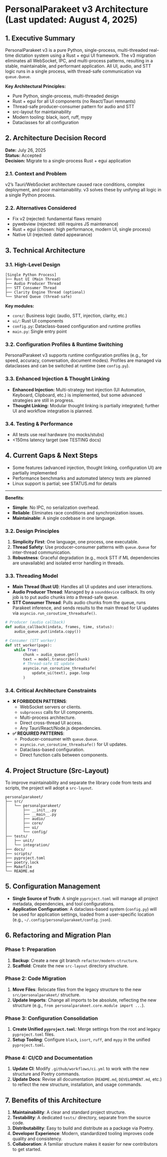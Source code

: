 
# PersonalParakeet v3 Architecture (Last updated: August 4, 2025)

## 1. Executive Summary

PersonalParakeet v3 is a pure Python, single-process, multi-threaded real-time dictation system using a Rust + egui UI framework. The v3 migration eliminates all WebSocket, IPC, and multi-process patterns, resulting in a stable, maintainable, and performant application. All UI, audio, and STT logic runs in a single process, with thread-safe communication via `queue.Queue`.

**Key Architectural Principles:**
- Pure Python, single-process, multi-threaded design
- Rust + egui for all UI components (no React/Tauri remnants)
- Thread-safe producer-consumer pattern for audio and STT
- src-layout for maintainability
- Modern tooling: black, isort, ruff, mypy
- Dataclasses for all configuration

## 2. Architecture Decision Record

**Date:** July 26, 2025  
**Status:** Accepted  
**Decision:** Migrate to a single-process Rust + egui application

### 2.1. Context and Problem
v2’s Tauri/WebSocket architecture caused race conditions, complex deployment, and poor maintainability. v3 solves these by unifying all logic in a single Python process.

### 2.2. Alternatives Considered
- Fix v2 (rejected: fundamental flaws remain)
- pywebview (rejected: still requires JS maintenance)
- Rust + egui (chosen: high performance, modern UI, single process)
- Native UI (rejected: dated appearance)

## 3. Technical Architecture

### 3.1. High-Level Design

```
[Single Python Process]
├── Rust UI (Main Thread)
├── Audio Producer Thread
├── STT Consumer Thread
├── Clarity Engine Thread (optional)
└── Shared Queue (thread-safe)
```

**Key modules:**
- `core/`: Business logic (audio, STT, injection, clarity, etc.)
- `ui/`: Rust UI components
- `config.py`: Dataclass-based configuration and runtime profiles
- `main.py`: Single entry point

### 3.2. Configuration Profiles & Runtime Switching
PersonalParakeet v3 supports runtime configuration profiles (e.g., for speed, accuracy, conversation, document modes). Profiles are managed via dataclasses and can be switched at runtime (see `config.py`).

### 3.3. Enhanced Injection & Thought Linking
- **Enhanced Injection:** Multi-strategy text injection (UI Automation, Keyboard, Clipboard, etc.) is implemented, but some advanced strategies are still in progress.
- **Thought Linking:** Modular thought linking is partially integrated; further UI and workflow integration is planned.

### 3.4. Testing & Performance
- All tests use real hardware (no mocks/stubs)
- <150ms latency target (see TESTING docs)

## 4. Current Gaps & Next Steps
- Some features (advanced injection, thought linking, configuration UI) are partially implemented
- Performance benchmarks and automated latency tests are planned
- Linux support is partial; see STATUS.md for details

---

**Benefits**:
- **Simple**: No IPC, no serialization overhead.
- **Reliable**: Eliminates race conditions and synchronization issues.
- **Maintainable**: A single codebase in one language.

### 3.2. Design Principles

1.  **Simplicity First**: One language, one process, one executable.
2.  **Thread Safety**: Use producer-consumer patterns with `queue.Queue` for inter-thread communication.
3.  **Robustness**: Graceful degradation (e.g., mock STT if ML dependencies are unavailable) and isolated error handling in threads.

### 3.3. Threading Model

-   **Main Thread (Rust UI)**: Handles all UI updates and user interactions.
-   **Audio Producer Thread**: Managed by a `sounddevice` callback. Its only job is to put audio chunks into a thread-safe queue.
-   **STT Consumer Thread**: Pulls audio chunks from the queue, runs Parakeet inference, and sends results to the main thread for UI updates via `asyncio.run_coroutine_threadsafe()`.

```python
# Producer (audio callback)
def audio_callback(indata, frames, time, status):
    audio_queue.put(indata.copy())

# Consumer (STT worker)
def stt_worker(page):
    while True:
        chunk = audio_queue.get()
        text = model.transcribe(chunk)
        # Thread-safe UI update
        asyncio.run_coroutine_threadsafe(
            update_ui(text), page.loop
        )
```

### 3.4. Critical Architecture Constraints

-   **❌ FORBIDDEN PATTERNS**:
    -   WebSocket servers or clients.
    -   `subprocess` calls for UI components.
    -   Multi-process architecture.
    -   Direct cross-thread UI access.
    -   Any Tauri/React/Node.js dependencies.
-   **✅ REQUIRED PATTERNS**:
    -   Producer-consumer with `queue.Queue`.
    -   `asyncio.run_coroutine_threadsafe()` for UI updates.
    -   Dataclass-based configuration.
    -   Direct function calls between components.

## 4. Project Structure (Src-Layout)

To improve maintainability and separate the library code from tests and scripts, the project will adopt a `src-layout`.

```
personalparakeet/
├── src/
│   └── personalparakeet/
│       ├── __init__.py
│       ├── __main__.py
│       ├── audio/
│       ├── core/
│       ├── ui/
│       └── config/
├── tests/
│   ├── unit/
│   └── integration/
├── docs/
├── scripts/
├── pyproject.toml
├── poetry.lock
├── Makefile
└── README.md
```

## 5. Configuration Management

-   **Single Source of Truth**: A single `pyproject.toml` will manage all project metadata, dependencies, and tool configurations.
-   **Application Configuration**: A dataclass-based system (`config.py`) will be used for application settings, loaded from a user-specific location (e.g., `~/.config/personalparakeet/config.json`).

## 6. Refactoring and Migration Plan

### Phase 1: Preparation
1.  **Backup**: Create a new git branch `refactor/modern-structure`.
2.  **Scaffold**: Create the new `src-layout` directory structure.

### Phase 2: Code Migration
1.  **Move Files**: Relocate files from the legacy structure to the new `src/personalparakeet/` structure.
2.  **Update Imports**: Change all imports to be absolute, reflecting the new structure (e.g., `from personalparakeet.core.module import ...`).

### Phase 3: Configuration Consolidation
1.  **Create Unified `pyproject.toml`**: Merge settings from the root and legacy `pyproject.toml` files.
2.  **Setup Tooling**: Configure `black`, `isort`, `ruff`, and `mypy` in the unified `pyproject.toml`.

### Phase 4: CI/CD and Documentation
1.  **Update CI**: Modify `.github/workflows/ci.yml` to work with the new structure and Poetry commands.
2.  **Update Docs**: Revise all documentation (`README.md`, `DEVELOPMENT.md`, etc.) to reflect the new structure, installation, and usage commands.

## 7. Benefits of this Architecture

1.  **Maintainability**: A clear and standard project structure.
2.  **Testability**: A dedicated `tests/` directory, separate from the source code.
3.  **Distributability**: Easy to build and distribute as a package via Poetry.
4.  **Developer Experience**: Modern, standardized tooling improves code quality and consistency.
5.  **Collaboration**: A familiar structure makes it easier for new contributors to get started.
